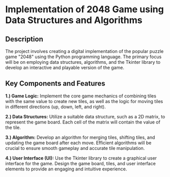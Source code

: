 # Implementation of 2048 Game using Data Structures and Algorithms

## Description
The project involves creating a digital implementation of the popular puzzle game "2048" using the Python programming language. The primary focus will be on employing data structures, algorithms, and the Tkinter library to develop an interactive and playable version of the game.

## Key Components and Features

**1.) Game Logic:** Implement the core game mechanics of combining tiles with the same value to create new tiles, as well as the logic for moving tiles in different directions (up, down, left, and right).

**2.) Data Structures:** Utilize a suitable data structure, such as a 2D matrix, to represent the game board. Each cell of the matrix will contain the value of the tile.

**3.) Algorithm:** Develop an algorithm for merging tiles, shifting tiles, and updating the game board after each move. Efficient algorithms will be crucial to ensure smooth gameplay and accurate tile manipulation.

**4.) User Interface (UI):** Use the Tkinter library to create a graphical user interface for the game. Design the game board, tiles, and user interface elements to provide an engaging and intuitive experience.
